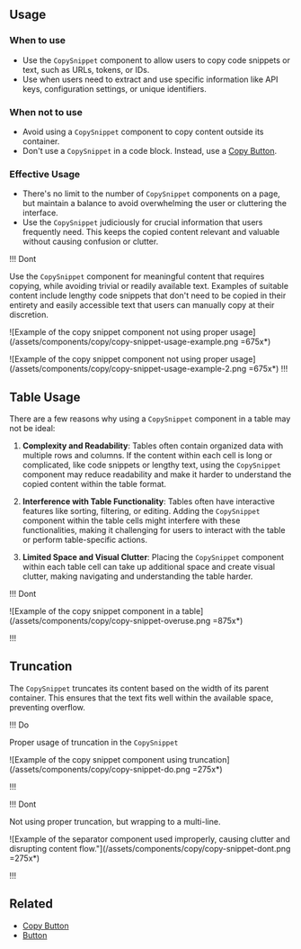 ## Usage

### When to use

- Use the `CopySnippet` component to allow users to copy code snippets or text, such as URLs, tokens, or IDs.
- Use when users need to extract and use specific information like API keys, configuration settings, or unique identifiers.

### When not to use

- Avoid using a `CopySnippet` component to copy content outside its container.
- Don't use a `CopySnippet` in a code block. Instead, use a [Copy Button](/components/copy/button).

### Effective Usage

- There's no limit to the number of `CopySnippet` components on a page, but maintain a balance to avoid overwhelming the user or cluttering the interface.
- Use the `CopySnippet` judiciously for crucial information that users frequently need. This keeps the copied content relevant and valuable without causing confusion or clutter.

!!! Dont

Use the `CopySnippet` component for meaningful content that requires copying, while avoiding trivial or readily available text. Examples of suitable content include lengthy code snippets that don't need to be copied in their entirety and easily accessible text that users can manually copy at their discretion.

![Example of the copy snippet component not using proper usage] (/assets/components/copy/copy-snippet-usage-example.png =675x*)

![Example of the copy snippet component not using proper usage] (/assets/components/copy/copy-snippet-usage-example-2.png =675x*)
!!!

## Table Usage
There are a few reasons why using a `CopySnippet` component in a table may not be ideal:

1. **Complexity and Readability**: Tables often contain organized data with multiple rows and columns. If the content within each cell is long or complicated, like code snippets or lengthy text, using the `CopySnippet` component may reduce readability and make it harder to understand the copied content within the table format.

2. **Interference with Table Functionality**: Tables often have interactive features like sorting, filtering, or editing. Adding the `CopySnippet` component within the table cells might interfere with these functionalities, making it challenging for users to interact with the table or perform table-specific actions.

3. **Limited Space and Visual Clutter**: Placing the `CopySnippet` component within each table cell can take up additional space and create visual clutter, making navigating and understanding the table harder.


!!! Dont


![Example of the copy snippet component in a table] (/assets/components/copy/copy-snippet-overuse.png =875x*)

!!!

## Truncation

The `CopySnippet` truncates its content based on the width of its parent container. This ensures that the text fits well within the available space, preventing overflow. 

!!! Do

Proper usage of truncation in the `CopySnippet`

![Example of the copy snippet component using truncation] (/assets/components/copy/copy-snippet-do.png =275x*)

!!!

!!! Dont

Not using proper truncation, but wrapping to a multi-line. 

![Example of the separator component used improperly, causing clutter and disrupting content flow."](/assets/components/copy/copy-snippet-dont.png =275x*)

!!!

## Related

- [Copy Button](/components/copy/button)
- [Button](/components/button)